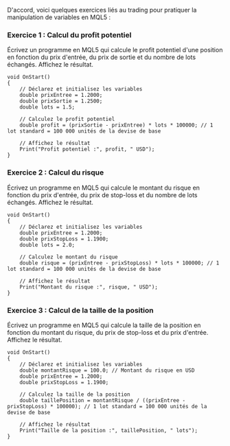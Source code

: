 D'accord, voici quelques exercices liés au trading pour pratiquer la manipulation de variables en MQL5 :

### Exercice 1 : Calcul du profit potentiel
Écrivez un programme en MQL5 qui calcule le profit potentiel d'une position en fonction du prix d'entrée, du prix de sortie et du nombre de lots échangés. Affichez le résultat.

```mql5
void OnStart()
{
    // Déclarez et initialisez les variables
    double prixEntree = 1.2000;
    double prixSortie = 1.2500;
    double lots = 1.5;
    
    // Calculez le profit potentiel
    double profit = (prixSortie - prixEntree) * lots * 100000; // 1 lot standard = 100 000 unités de la devise de base
    
    // Affichez le résultat
    Print("Profit potentiel :", profit, " USD");
}
```

### Exercice 2 : Calcul du risque
Écrivez un programme en MQL5 qui calcule le montant du risque en fonction du prix d'entrée, du prix de stop-loss et du nombre de lots échangés. Affichez le résultat.

```mql5
void OnStart()
{
    // Déclarez et initialisez les variables
    double prixEntree = 1.2000;
    double prixStopLoss = 1.1900;
    double lots = 2.0;
    
    // Calculez le montant du risque
    double risque = (prixEntree - prixStopLoss) * lots * 100000; // 1 lot standard = 100 000 unités de la devise de base
    
    // Affichez le résultat
    Print("Montant du risque :", risque, " USD");
}
```

### Exercice 3 : Calcul de la taille de la position
Écrivez un programme en MQL5 qui calcule la taille de la position en fonction du montant du risque, du prix de stop-loss et du prix d'entrée. Affichez le résultat.

```mql5
void OnStart()
{
    // Déclarez et initialisez les variables
    double montantRisque = 100.0; // Montant du risque en USD
    double prixEntree = 1.2000;
    double prixStopLoss = 1.1900;
    
    // Calculez la taille de la position
    double taillePosition = montantRisque / ((prixEntree - prixStopLoss) * 100000); // 1 lot standard = 100 000 unités de la devise de base
    
    // Affichez le résultat
    Print("Taille de la position :", taillePosition, " lots");
}
```
